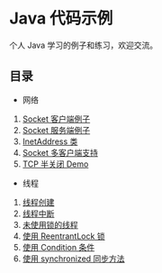# Java 代码示例

个人 Java 学习的例子和练习，欢迎交流。

## 目录

- 网络

1. [Socket 客户端例子](src/example/network/MySocketClient.java)
2. [Socket 服务端例子](src/example/network/MySocketServer.java)
3. [InetAddress 类](src/example/network/InetAddressDemo.java)
4. [Socket 多客户端支持](src/example/network/MultiClientSocket)
5. [TCP 半关闭 Demo](src/example/network/HalfCloseDemo.java)

- 线程

1. [线程创建](src/example/thread/MyCreateThread)
2. [线程中断](src/example/thread/MyInterruptThread)
3. [未使用锁的线程](src/example/thread/MyUnsyncThread)
4. [使用 ReentrantLock 锁](src/example/thread/MyLockThread)
5. [使用 Condition 条件](src/example/thread/MyConditionThread)
6. [使用 synchronized 同步方法](src/example/thread/MySyncThread)
